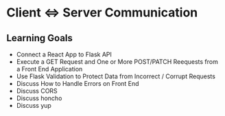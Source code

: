 #  Client <=> Server Communication
## Learning Goals
* Connect a React App to Flask API
* Execute a GET Request and One or More POST/PATCH Reequests from a Front End Application
* Use Flask Validation to Protect Data from Incorrect / Corrupt Requests
* Discuss How to Handle Errors on Front End
* Discuss CORS
* Discuss honcho
* Discuss yup
